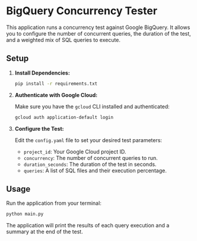 # BigQuery Concurrency Tester

This application runs a concurrency test against Google BigQuery. It allows you to configure the number of concurrent queries, the duration of the test, and a weighted mix of SQL queries to execute.

## Setup

1.  **Install Dependencies:**

    ```bash
    pip install -r requirements.txt
    ```

2.  **Authenticate with Google Cloud:**

    Make sure you have the `gcloud` CLI installed and authenticated:

    ```bash
    gcloud auth application-default login
    ```

3.  **Configure the Test:**

    Edit the `config.yaml` file to set your desired test parameters:

    *   `project_id`: Your Google Cloud project ID.
    *   `concurrency`: The number of concurrent queries to run.
    *   `duration_seconds`: The duration of the test in seconds.
    *   `queries`: A list of SQL files and their execution percentage.

## Usage

Run the application from your terminal:

```bash
python main.py
```

The application will print the results of each query execution and a summary at the end of the test.
